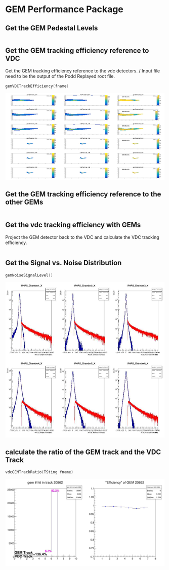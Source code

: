 # GEM Performance Package 

## Get the GEM Pedestal Levels
```c++

```

## Get the GEM tracking efficiency reference to VDC
Get the GEM tracking efficiency reference to the vdc detectors. /
Input file need to be the output of the Podd Replayed root file.
```c++
gemVDCTrackEfficiency(fname)
```

![](./doc/GEM_efficiency.jpg)

## Get the GEM tracking efficiency reference to the other GEMs
```c++


```

## Get the vdc tracking efficiency with GEMs
Project the GEM detector back to the VDC and calculate the VDC tracking efficiency.
```c++

```


## Get the Signal vs. Noise Distribution 
```c++
gemNoiseSignalLevel()
```

![](./doc/x_dist.jpg)

## calculate the ratio of the GEM track and the VDC Track

```c++
vdcGEMTrackRatio(TSting fname)
```
![](./doc/vdcGEMEffRatio_run20862.jpg)